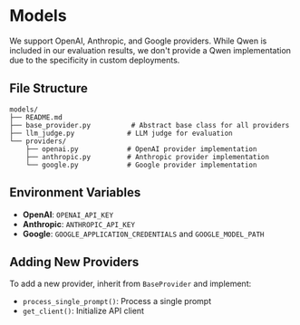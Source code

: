 # Models

We support OpenAI, Anthropic, and Google providers. While Qwen is included in our evaluation results, we don't provide a Qwen implementation due to the specificity in custom deployments.

## File Structure

```
models/
├── README.md
├── base_provider.py          # Abstract base class for all providers
├── llm_judge.py             # LLM judge for evaluation
└── providers/
    ├── openai.py            # OpenAI provider implementation
    ├── anthropic.py         # Anthropic provider implementation  
    └── google.py            # Google provider implementation
```

## Environment Variables

- **OpenAI**: `OPENAI_API_KEY`
- **Anthropic**: `ANTHROPIC_API_KEY`
- **Google**: `GOOGLE_APPLICATION_CREDENTIALS` and `GOOGLE_MODEL_PATH`

## Adding New Providers

To add a new provider, inherit from `BaseProvider` and implement:
- `process_single_prompt()`: Process a single prompt
- `get_client()`: Initialize API client